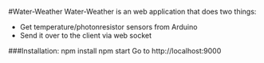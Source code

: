 #Water-Weather
Water-Weather is an web application that does two things:
- Get temperature/photonresistor sensors from Arduino
- Send it over to the client via web socket

###Installation:
	npm install
	npm start
	Go to http://localhost:9000
